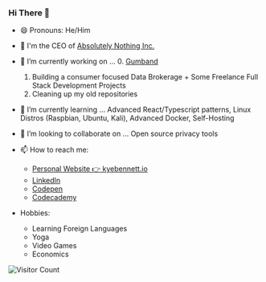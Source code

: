 <!-- If you like the Icons, you can add some yourself using: https://github.com/tandpfun/skill-icons#readme -->
<!-- 
(Items with brackets, mean they aren't available in skillicons yet)
### Packaging with:
[turborepo]

### Documenting with
[docusaurus]
-->
<!--
### OSing With
![OsSkills](https://skillicons.dev/icons?i=apple,linux,ubuntu,raspberrypi,kali)

### Editing With
![BuildingWithSkills](https://skillicons.dev/icons?i=vscode,vim)

### Building With
![BuildingWithSkills](https://skillicons.dev/icons?i=html,css,js,react)
![BuildingWithSkills](https://skillicons.dev/icons?i=sass,materialui,tailwind,vite,webpack,bootstrap,redux)
![BuildingWithSkills](https://skillicons.dev/icons?i=ts,nodejs,docker,electron,express,sequelize,redis)
![BuildingWithSkills](https://skillicons.dev/icons?i=py)

### Packaging With
![BuildingWithSkills](https://skillicons.dev/icons?i=npm,yarn,pnpm)

### Documenting With 
![BuildingWithSkills](https://skillicons.dev/icons?i=md)

### Clouding With
![BuildingWithSkills](https://skillicons.dev/icons?i=aws,azure,gcp,kubernetes,nginx,heroku,vercel)

### Testing With
![BuildingWithSkills](https://skillicons.dev/icons?i=postman,jest,cypress)

### Tinkering With
![BuildingWithSkills](https://skillicons.dev/icons?i=codepen,figma)

### Persisting With
![BuildingWithSkills](https://skillicons.dev/icons?i=sqlite,postgres,mongodb)

### Tracking With
![BuildingWithSkills](https://skillicons.dev/icons?i=git,github,bitbucket,gitlab)
--->

### Hi There 👋
- 😄 Pronouns: He/Him
- 👔 I'm the CEO of [Absolutely Nothing Inc.](https://absolutelynothing.io)
- 🔭 I’m currently working on ...
    0. [Gumband](https://www.gumband.com/) 
    1. Building a consumer focused Data Brokerage + Some Freelance Full Stack Development Projects
    2. Cleaning up my old repositories
- 🌱 I’m currently learning ... Advanced React/Typescript patterns, Linux Distros (Raspbian, Ubuntu, Kali), Advanced Docker, Self-Hosting
- 👯 I’m looking to collaborate on ... Open source privacy tools
- 📫 How to reach me:
  - [Personal Website 👉 kyebennett.io](https://kylebennett.io)
  - [LinkedIn](https://www.linkedin.com/in/kyle-bennett-pittsburgh-pa/)
  - [Codepen](https://codepen.io/coderkyle)
  - [Codecademy](https://www.codecademy.com/profiles/Coderkyle999)

- Hobbies:
  - Learning Foreign Languages
  - Yoga
  - Video Games
  - Economics
  
![Visitor Count](https://profile-counter.glitch.me/{bennentterprise}/count.svg)

